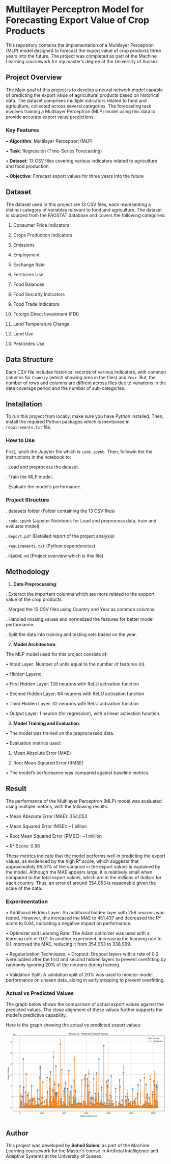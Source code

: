 # Multilayer Perceptron Model for Forecasting Export Value of Crop Products

This repository contains the implementation of a Multilayer Perceptron (MLP) model designed to 
forecast the export value of crop products three years into the future. 
The project was completed as part of the Machine Learning coursework for my master’s degree at the University of Sussex.


## Project Overview
The Main goal of this project is to develop a neural network model capable of predicting the export value of
agricultural products based on historical data. The dataset comprises multiple indicators related to 
food and agriculture, collected across several categories. The forecasting task involves training 
a Multilayer Perceptron (MLP) model using this data to provide accurate export value predictions.

### Key Features

•	**Algorithm**: Multilayer Perceptron (MLP)

•	**Task**: Regression (Time-Series Forecasting)

•	**Dataset**: 13 CSV files covering various indicators related to agriculture and food production

•	**Objective**: Forecast export values for three years into the future


## Dataset

The dataset used in this project are 13 CSV files, each representing a 
distinct category of variables relevant to food and agriculture. 
The dataset is sourced from the FAOSTAT database and covers the following categories:

1.	Consumer Price Indicators
   
3.	Crops Production Indicators
   
5.	Emissions
   
7.	Employment
   
9.	Exchange Rate
    
11.	Fertilizers Use
    
13.	Food Balances
    
15.	Food Security Indicators
    
17.	Food Trade Indicators
    
19.	Foreign Direct Investment (FDI)
    
21.	Land Temperature Change
    
23.	Land Use
  
25.	Pesticides Use


## Data Structure

Each CSV file includes historical records of various indicators, 
with common columns for `Country` (which showing area in the files) and `Year`. But, 
the number of rows and columns are diffrent across files due to 
variations in the data coverage period and the number of sub-categories.

## Installation

To run this project from locally, make sure you have _Python_ installed. Then, install the required Python packages which 
is mentioned in `requirements.txt` file. 

### How to Use 

First, lunch the Jupyter file which is `code.ipynb`. Then, followin the the instructions in the notebook to:

. Load and preprocess the dataset.

. Train the MLP model. 

. Evaluate the model’s performance.



### Project Structure

.   datasets folder (Folder containing the 13 CSV files)

.   `code.ipynb` (Jupyter Notebook for Load and preprocess  data, train and evaluate model)

.    `Report.pdf` (Detailed report of the project analysis)

.   `requirements.txt` (Python dependencies)

.   `README.md` (Project overview which is this file)


## Methodology

1. **Data Preprocessing**:

. Exteract the important columns which are more related to the expport value of the crop products. 

. Merged the 13 CSV files using Country and Year as common columns.

. Handled missing values and normalized the features for better model performance.

. Split the data into training and testing sets based on the year.

2. **Model Architecture**:

The MLP model used for this project consists of:

•	Input Layer: Number of units equal to the number of features (n).

•	Hidden Layers:

   •	First Hidden Layer: 128 neurons with ReLU activation function
 
   •	Second Hidden Layer: 64 neurons with ReLU activation function
   
   •	Third Hidden Layer: 32 neurons with ReLU activation function
 
•	Output Layer: 1 neuron (for regression), with a linear activation function.

3. **Model Training and Evaluation**:

•	The model was trained on the preprocessed data.

•	Evaluation metrics used:

   1.	Mean Absolute Error (MAE)
      
   2.	Root Mean Squared Error (RMSE)

•	The model’s performance was compared against baseline metrics.


## Result 

The performance of the Multilayer Perceptron (MLP) model was evaluated using multiple metrics, with the following results:

•	Mean Absolute Error (MAE): 354,053

•	Mean Squared Error (MSE): ~1 billion

•	Root Mean Squared Error (RMSE): ~1 million

•	R² Score: 0.96

These metrics indicate that the model performs well in predicting the export values, as evidenced by the high R² score, which suggests that approximately 96.51% of the variance in the export values is explained by the model. Although the MAE appears large, it is relatively small when compared to the total export values, which are in the millions of dollars for each country. Thus, an error of around 354,053 is reasonable given the scale of the data.

### Experimentation

•	Additional Hidden Layer: An additional hidden layer with 256 neurons was tested. However, this increased the MAE to 451,437 and decreased the R² score to 0.94, indicating a negative impact on performance.

•	Optimizer and Learning Rate: The Adam optimizer was used with a learning rate of 0.01. In another experiment, increasing the learning rate to 0.1 improved the MAE, reducing it from 354,053 to 338,999.

•	Regularization Techniques:
   •	Dropout: Dropout layers with a rate of 0.2 were added after the first and second hidden layers to prevent overfitting by randomly ignoring 20% of the neurons during training.
   
   •	Validation Split: A validation split of 20% was used to monitor model performance on unseen data, aiding in early stopping to prevent overfitting.

### Actual vs Predicted Values

The graph below shows the comparison of actual export values against the predicted values. The close alignment of these values further supports the model’s predictive capability.

Here is the graph showing the actual vs predicted export values:

![Actual vs Predicted](result/actual_vs_predicted.png)


## Author

This project was developed by **Soheil Salemi** as part of the Machine Learning coursework for the Master’s course in Artificial Intelligence and Adaptive Systems at the University of Sussex.




